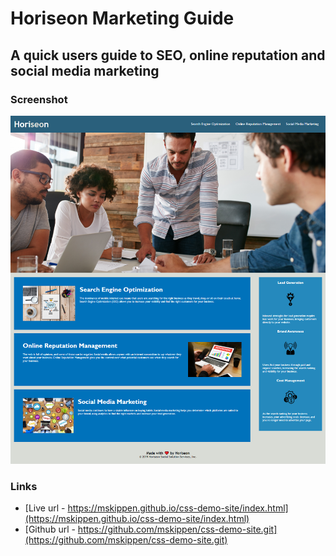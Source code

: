 # Horiseon Marketing Guide


## A quick users guide to SEO, online reputation and social media marketing

### Screenshot

<img src="./assets/images/Screenshot.png">


### Links 

* [Live url - https://mskippen.github.io/css-demo-site/index.html](https://mskippen.github.io/css-demo-site/index.html)
* [Github url - https://github.com/mskippen/css-demo-site.git](https://github.com/mskippen/css-demo-site.git)

   